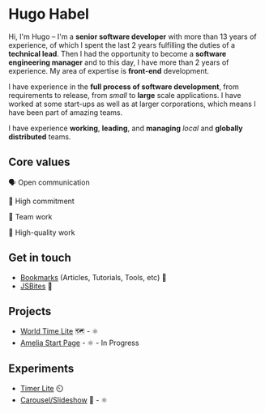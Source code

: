 # Hugo Habel

Hi, I'm Hugo – I'm a **senior software developer** with more than 13 years of experience, of which I spent the last 2 years fulfilling the duties of a **technical lead**. Then I had the opportunity to become a **software engineering manager** and to this day, I have more than 2 years of experience. My area of expertise is **front-end** development.

I have experience in the **full process of software development**, from requirements to release, from *small* to **large** scale applications. I have worked at some start-ups as well as at larger corporations, which means I have been part of amazing teams. 

I have experience **working**, **leading**, and **managing** *local* and **globally distributed** teams.

## Core values
🗣️ Open communication

🤝 High commitment 

👥 Team work

💎 High-quality work

## Get in touch
* [Bookmarks](https://github.com/hugohabel/hugohabel/blob/master/bookmarks.md) (Articles, Tutorials, Tools, etc) 🔖
* [JSBites](https://github.com/hugohabel/jsbites) 🍴

## Projects
* [World Time Lite](https://hugohabel.github.io/world-time-lite/) 🗺️ - ⚛️
* [Amelia Start Page](https://github.com/hugohabel/amelia-start-page) - ⚛️ - In Progress

## Experiments
* [Timer Lite](https://codesandbox.io/s/timer-lite-le8ld?file=/index.html) ⏲️
* [Carousel/Slideshow](https://codesandbox.io/s/carousel-lite-blso1) 🎡 - ⚛️

